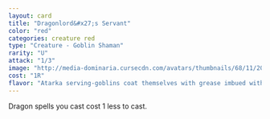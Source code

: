 ```yaml
---
layout: card
title: "Dragonlord&#x27;s Servant"
color: "red"
categories: creature red
type: "Creature - Goblin Shaman"
rarity: "U"
attack: "1/3"
image: "http://media-dominaria.cursecdn.com/avatars/thumbnails/68/11/200/283/635611472124800844.png"
cost: "1R"
flavor: "Atarka serving-goblins coat themselves with grease imbued with noxious herbs, hoping to discourage their ravenous masters from adding them to the meal."
---
```


Dragon spells you cast cost <span class="mana">1</span> less to cast.
